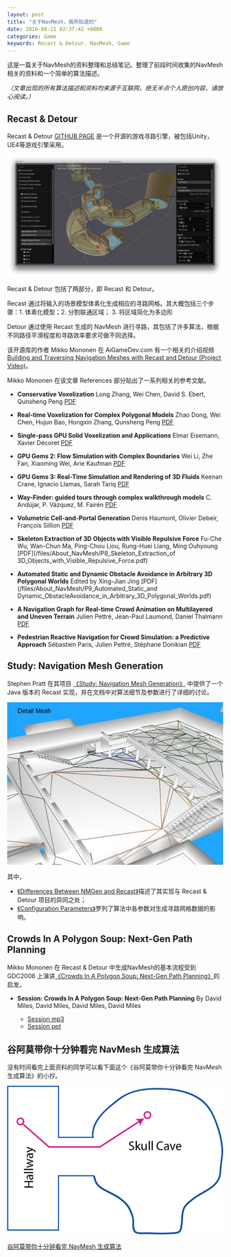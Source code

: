 ```yaml
---
layout: post
title: "关于NavMesh，我所知道的"
date: 2016-08-21 02:37:42 +0800
categories: Game
keywords: Recast & Detour, NavMesh, Game
---
```


这是一篇关于NavMesh的资料整理和总结笔记。整理了前段时间收集的NavMesh相关的资料和一个简单的算法描述。

*（文章出现的所有算法描述和资料均来源于互联网，绝无半点个人原创内容，请放心阅读。）*


## Recast & Detour
Recast & Detour [GITHUB PAGE](https://github.com/recastnavigation/recastnavigation) 是一个开源的游戏寻路引擎，被包括Unity，UE4等游戏引擎采用。

![Recast & Detour](/images/About_NavMesh/Image_RecastAndDetour.png)

<!-- more -->

Recast & Detour 包括了两部分，即 Recast 和 Detour。

Recast 通过将输入的场景模型体素化生成相应的寻路网格。其大概包括三个步骤：1. 体素化模型；2. 分割联通区域； 3. 将区域简化为多边形

Detour 通过使用 Recast 生成的 NavMesh 进行寻路，其包括了许多算法，根据不同路径平滑程度和寻路效率要求可做不同选择。

该开源库的作者 Mikko Mononen 在 AiGameDev.com 有一个相关的介绍视频 [Building and Traversing Navigation Meshes with Recast and Detour (Project Video)](http://aigamedev.com/insider/presentations/recast-teaser/)。


Mikko Mononen 在该文章 References 部分贴出了一系列相关的参考文献。

+ **Conservative Voxelization**
Long Zhang, Wei Chen, David S. Ebert, Qunsheng Peng
[PDF](/files/About_NavMesh/P1_Conservative_voxelization.pdf)


+ **Real-time Voxelization for Complex Polygonal Models**
Zhao Dong, Wei Chen, Hujun Bao, Hongxin Zhang, Qunsheng Peng
[PDF](/files/About_NavMesh/P2_Real-time_Voxelization_for_Complex_Models.pdf)


+ **Single-pass GPU Solid Voxelization and Applications**
Elmar Eisemann, Xavier Décoret
[PDF](/files/About_NavMesh/P3_Single-Pass_GPU_Solid_Voxelization_for_Real-Time_Applications.pdf)


+ **GPU Gems 2: Flow Simulation with Complex Boundaries**
Wei Li, Zhe Fan, Xiaoming Wei, Arie Kaufman
[PDF](/files/About_NavMesh/P4_GPU_Gems_2_Chapter_47_Flow_Simulation_with_Complex_Boundaries.pdf)


+ **GPU Gems 3: Real-Time Simulation and Rendering of 3D Fluids**
Keenan Crane, Ignacio Llamas, Sarah Tariq
[PDF](/files/About_NavMesh/P5_GPU_Gems_3_Real-Time_Simulation_and_Rendering_of_3D_Fluids.pdf)


+ **Way-Finder: guided tours through complex walkthrough models**
C. Andújar, P. Vázquez, M. Fairén
[PDF](/files/About_NavMesh/P6_Way-Finder_guided_tours_through_complex_walkthrough_models.pdf)


+ **Volumetric Cell-and-Portal Generation**
Denis Haumont, Olivier Debeir, François Sillion
[PDF](/files/About_NavMesh/P7_Volumetric_cell-and-portal_generation.pdf)

+ **Skeleton Extraction of 3D Objects with Visible Repulsive Force**
Fu-Che Wu, Wan-Chun Ma, Ping-Chou Liou, Rung-Huei Liang, Ming Ouhyoung
[PDF](/files/About_NavMesh/P8_Skeleton_Extraction_of 3D_Objects_with_Visible_Repulsive_Force.pdf)

+ **Automated Static and Dynamic Obstacle Avoidance in Arbitrary 3D Polygonal Worlds**
Edited by Xing-Jian Jing
[PDF](/files/About_NavMesh/P9_Automated_Static_and Dynamic_ObstacleAvoidance_in_Arbitrary_3D_Polygonal_Worlds.pdf)


+ **A Navigation Graph for Real-time Crowd Animation on Multilayered and Uneven Terrain**
Julien Pettré, Jean-Paul Laumond, Daniel Thalmann
[PDF](/files/About_NavMesh/P10_A_navigation_graph_for_real-time_crowd_animation_on_multilayered_and_uneven_terrain.pdf)


+ **Pedestrian Reactive Navigation for Crowd Simulation: a Predictive Approach**
Sébastien Paris, Julien Pettré, Stéphane Donikian
[PDF](/files/About_NavMesh/P11_Pedestrian_Reactive_Navigation_for_Crowd_Pedestrian_Reactive_Navigation_for_Crowd_Simulation_a_Predictive_Approach.pdf)

## Study: Navigation Mesh Generation
Stephen Pratt 在其项目 [《Study: Navigation Mesh Generation》](http://www.critterai.org/projects/nmgen_study/index.html) 中提供了一个 Java 版本的 Recast 实现，并在文档中对算法细节及参数进行了详细的讨论。

![Study: Navigation Mesh Generation](/images/About_NavMesh/Image_NavigationMeshGeneration.png)

其中，

+ [《Differences Between NMGen and Recast》](http://www.critterai.org/projects/nmgen_study/diffs.html)描述了其实现与 Recast & Detour 项目的异同之处；
+ [《Configuration Parameters》](http://www.critterai.org/projects/nmgen_study/config.html)罗列了算法中各参数对生成寻路网格数据的影响。


## Crowds In A Polygon Soup: Next-Gen Path Planning
Mikko Mononen 在 Recast & Detour 中生成NavMesh的基本流程受到 GDC2006 上演讲[《Crowds In A Polygon Soup: Next-Gen Path Planning》](http://gdcvault.com/play/1013192/Crowds-In-A-Polygon-Soup)的启发。

+ **Session:  Crowds In A Polygon Soup: Next-Gen Path Planning**
By David Miles, David Miles, David Miles, David Miles

	+ [Session mp3](/files/About_NavMesh/GDC-06-038.mp3)
	+ [Session ppt](/files/About_NavMesh/gdc2006_miles_david_pathplanning.ppt)


## 谷阿莫带你十分钟看完 NavMesh 生成算法
没有时间看完上面资料的同学可以看下面这个《谷阿莫带你十分钟看完 NavMesh 生成算法》的小抄。

![谷阿莫带你十分钟看完 NavMesh 生成算法](/images/About_NavMesh/Image[1].png)

[谷阿莫带你十分钟看完 NavMesh 生成算法](/2016/08/21/A_Quick_Introduction_to_NavMesh/)
